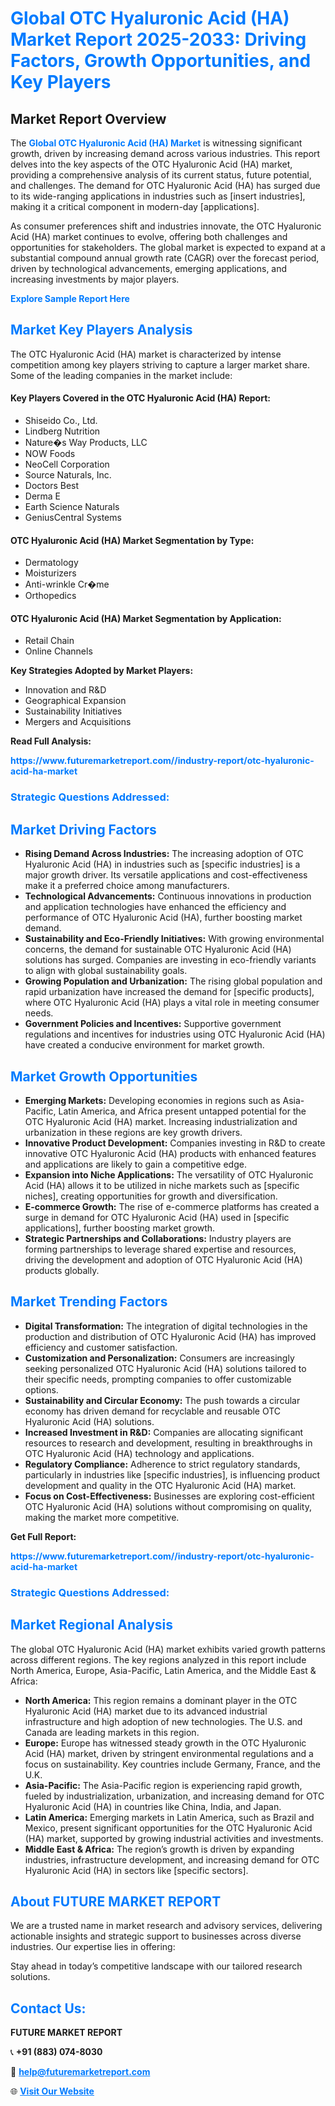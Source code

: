 <h1 style="color: #007BFF;">Global OTC Hyaluronic Acid (HA) Market Report 2025-2033: Driving Factors, Growth Opportunities, and Key Players</h1>

<section id="overview">
<h2>Market Report Overview</h2>
<p>The <a href="https://www.futuremarketreport.com//industry-report/otc-hyaluronic-acid-ha-market" style="color: #007BFF; text-decoration: none;"><strong>Global OTC Hyaluronic Acid (HA) Market</strong></a> is witnessing significant growth, driven by increasing demand across various industries. This report delves into the key aspects of the OTC Hyaluronic Acid (HA) market, providing a comprehensive analysis of its current status, future potential, and challenges. The demand for OTC Hyaluronic Acid (HA) has surged due to its wide-ranging applications in industries such as [insert industries], making it a critical component in modern-day [applications].</p>
<p>As consumer preferences shift and industries innovate, the OTC Hyaluronic Acid (HA) market continues to evolve, offering both challenges and opportunities for stakeholders. The global market is expected to expand at a substantial compound annual growth rate (CAGR) over the forecast period, driven by technological advancements, emerging applications, and increasing investments by major players.</p>
</section>

<section id="overview">
<p><a href="https://www.futuremarketreport.com//request-sample/reportId=45822" style="color: #007BFF; text-decoration: none;"><strong>Explore Sample Report Here</strong></a></p>
</section>

<section id="key-players">
<h2 style="color: #007BFF;">Market Key Players Analysis</h2>
<p>The OTC Hyaluronic Acid (HA) market is characterized by intense competition among key players striving to capture a larger market share. Some of the leading companies in the market include:</p>
<h4>Key Players Covered in the OTC Hyaluronic Acid (HA) Report:</h4>
<ul><li>Shiseido Co., Ltd.</li><li>Lindberg Nutrition</li><li>Nature�s Way Products, LLC</li><li>NOW Foods</li><li>NeoCell Corporation</li><li>Source Naturals, Inc.</li><li>Doctors Best</li><li>Derma E</li><li>Earth Science Naturals</li><li>GeniusCentral Systems</li></ul>
<h4>OTC Hyaluronic Acid (HA) Market Segmentation by Type:</h4>
<ul><li>Dermatology</li><li>Moisturizers</li><li>Anti-wrinkle Cr�me</li><li>Orthopedics</li></ul>

<h4>OTC Hyaluronic Acid (HA) Market Segmentation by Application:</h4>
<ul><li>Retail Chain</li><li>Online Channels</li></ul>
<p><strong>Key Strategies Adopted by Market Players:</strong></p>
<ul>
<li>Innovation and R&D</li>
<li>Geographical Expansion</li>
<li>Sustainability Initiatives</li>
<li>Mergers and Acquisitions</li>
</ul>
</section>

<section>
<p><strong>Read Full Analysis: </strong></p><a href="https://www.futuremarketreport.com//industry-report/otc-hyaluronic-acid-ha-market" style="color: #007BFF; text-decoration: none;"><strong>https://www.futuremarketreport.com//industry-report/otc-hyaluronic-acid-ha-market</strong></a>
<h3 style="color: #007BFF;">Strategic Questions Addressed:</h3>
</section>

<section id="driving-factors">
<h2 style="color: #007BFF;">Market Driving Factors</h2>
<ul>
<li><strong>Rising Demand Across Industries:</strong> The increasing adoption of OTC Hyaluronic Acid (HA) in industries such as [specific industries] is a major growth driver. Its versatile applications and cost-effectiveness make it a preferred choice among manufacturers.</li>
<li><strong>Technological Advancements:</strong> Continuous innovations in production and application technologies have enhanced the efficiency and performance of OTC Hyaluronic Acid (HA), further boosting market demand.</li>
<li><strong>Sustainability and Eco-Friendly Initiatives:</strong> With growing environmental concerns, the demand for sustainable OTC Hyaluronic Acid (HA) solutions has surged. Companies are investing in eco-friendly variants to align with global sustainability goals.</li>
<li><strong>Growing Population and Urbanization:</strong> The rising global population and rapid urbanization have increased the demand for [specific products], where OTC Hyaluronic Acid (HA) plays a vital role in meeting consumer needs.</li>
<li><strong>Government Policies and Incentives:</strong> Supportive government regulations and incentives for industries using OTC Hyaluronic Acid (HA) have created a conducive environment for market growth.</li>
</ul>
</section>

<section id="growth-opportunities">
<h2 style="color: #007BFF;">Market Growth Opportunities</h2>
<ul>
<li><strong>Emerging Markets:</strong> Developing economies in regions such as Asia-Pacific, Latin America, and Africa present untapped potential for the OTC Hyaluronic Acid (HA) market. Increasing industrialization and urbanization in these regions are key growth drivers.</li>
<li><strong>Innovative Product Development:</strong> Companies investing in R&D to create innovative OTC Hyaluronic Acid (HA) products with enhanced features and applications are likely to gain a competitive edge.</li>
<li><strong>Expansion into Niche Applications:</strong> The versatility of OTC Hyaluronic Acid (HA) allows it to be utilized in niche markets such as [specific niches], creating opportunities for growth and diversification.</li>
<li><strong>E-commerce Growth:</strong> The rise of e-commerce platforms has created a surge in demand for OTC Hyaluronic Acid (HA) used in [specific applications], further boosting market growth.</li>
<li><strong>Strategic Partnerships and Collaborations:</strong> Industry players are forming partnerships to leverage shared expertise and resources, driving the development and adoption of OTC Hyaluronic Acid (HA) products globally.</li>
</ul>
</section>

<section id="trending-factors">
<h2 style="color: #007BFF;">Market Trending Factors</h2>
<ul>
<li><strong>Digital Transformation:</strong> The integration of digital technologies in the production and distribution of OTC Hyaluronic Acid (HA) has improved efficiency and customer satisfaction.</li>
<li><strong>Customization and Personalization:</strong> Consumers are increasingly seeking personalized OTC Hyaluronic Acid (HA) solutions tailored to their specific needs, prompting companies to offer customizable options.</li>
<li><strong>Sustainability and Circular Economy:</strong> The push towards a circular economy has driven demand for recyclable and reusable OTC Hyaluronic Acid (HA) solutions.</li>
<li><strong>Increased Investment in R&D:</strong> Companies are allocating significant resources to research and development, resulting in breakthroughs in OTC Hyaluronic Acid (HA) technology and applications.</li>
<li><strong>Regulatory Compliance:</strong> Adherence to strict regulatory standards, particularly in industries like [specific industries], is influencing product development and quality in the OTC Hyaluronic Acid (HA) market.</li>
<li><strong>Focus on Cost-Effectiveness:</strong> Businesses are exploring cost-efficient OTC Hyaluronic Acid (HA) solutions without compromising on quality, making the market more competitive.</li>
</ul>
</section>

<section>
<p><strong>Get Full Report: </strong></p><a href="https://www.futuremarketreport.com//industry-report/otc-hyaluronic-acid-ha-market" style="color: #007BFF; text-decoration: none;"><strong>https://www.futuremarketreport.com//industry-report/otc-hyaluronic-acid-ha-market</strong></a>
<h3 style="color: #007BFF;">Strategic Questions Addressed:</h3>
</section>


<section id="regional-analysis">
<h2 style="color: #007BFF;">Market Regional Analysis</h2>
<p>The global OTC Hyaluronic Acid (HA) market exhibits varied growth patterns across different regions. The key regions analyzed in this report include North America, Europe, Asia-Pacific, Latin America, and the Middle East & Africa:</p>
<ul>
<li><strong>North America:</strong> This region remains a dominant player in the OTC Hyaluronic Acid (HA) market due to its advanced industrial infrastructure and high adoption of new technologies. The U.S. and Canada are leading markets in this region.</li>
<li><strong>Europe:</strong> Europe has witnessed steady growth in the OTC Hyaluronic Acid (HA) market, driven by stringent environmental regulations and a focus on sustainability. Key countries include Germany, France, and the U.K.</li>
<li><strong>Asia-Pacific:</strong> The Asia-Pacific region is experiencing rapid growth, fueled by industrialization, urbanization, and increasing demand for OTC Hyaluronic Acid (HA) in countries like China, India, and Japan.</li>
<li><strong>Latin America:</strong> Emerging markets in Latin America, such as Brazil and Mexico, present significant opportunities for the OTC Hyaluronic Acid (HA) market, supported by growing industrial activities and investments.</li>
<li><strong>Middle East & Africa:</strong> The region’s growth is driven by expanding industries, infrastructure development, and increasing demand for OTC Hyaluronic Acid (HA) in sectors like [specific sectors].</li>
</ul>
</section>

<footer>
<h2 style="color: #007BFF;">About FUTURE MARKET REPORT</h2>
<p>We are a trusted name in market research and advisory services, delivering actionable insights and strategic support to businesses across diverse industries. Our expertise lies in offering:</p>

<p>Stay ahead in today’s competitive landscape with our tailored research solutions.</p>

<h2 style="color: #007BFF;">Contact Us:</h2>
<p><strong>FUTURE MARKET REPORT</strong></p>
<p>📞 <strong>+91 (883) 074-8030</strong></p>
<p>📧 <strong><a href="mailto:help@futuremarketreport.com" style="color: #007BFF;">help@futuremarketreport.com</a></strong></p>
<p>🌐 <strong><a href="https://www.futuremarketreport.com/" style="color: #007BFF;">Visit Our Website</a></strong></p>
</footer>